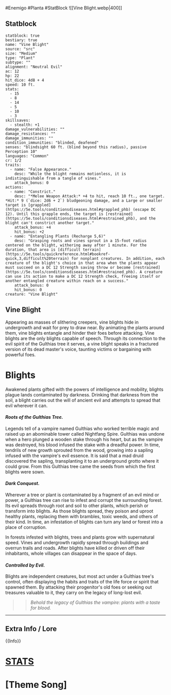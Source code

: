 #Enemigo #Planta #StatBlock 
![[Vine Blight.webp|400]]
## Statblock
```statblock
statblock: true
bestiary: true
name: "Vine Blight"
source: "src"
size: "Medium"
type: "Plant"
subtype: ""
alignment: "Neutral Evil"
ac: 12
hp: 22
hit_dice: 4d8 + 4
speed: 10 ft.
stats:
  - 15
  - 8
  - 14
  - 5
  - 10
  - 3
skillsaves:
  - stealth: +1
damage_vulnerabilities: ""
damage_resistances: ""
damage_immunities: ""
condition_immunities: "blinded, deafened"
senses: "blindsight 60 ft. (blind beyond this radius), passive Perception 10"
languages: "Common"
cr: 1/2
traits:
  - name: "False Appearance."
    desc: "While the blight remains motionless, it is indistinguishable from a tangle of vines."
    attack_bonus: 0
actions:
  - name: "Constrict."
    desc: "*Melee Weapon Attack:* +4 to hit, reach 10 ft., one target. *Hit:* 9 (`dice: 2d6 + 2`) bludgeoning damage, and a Large or smaller target is [grappled](https://5e.tools/conditionsdiseases.html#grappled_phb) (escape DC 12). Until this grapple ends, the target is [restrained](https://5e.tools/conditionsdiseases.html#restrained_phb), and the blight can't constrict another target."
    attack_bonus: +4
    hit_bonus: +2
  - name: "Entangling Plants (Recharge 5,6)"
    desc: "Grasping roots and vines sprout in a 15-foot radius centered on the blight, withering away after 1 minute. For the duration, that area is [difficult terrain](https://5e.tools/quickreference.html#bookref-quick,3,difficult%20terrain) for nonplant creatures. In addition, each creature of the blight's choice in that area when the plants appear must succeed on a DC 12 Strength saving throw or become [restrained](https://5e.tools/conditionsdiseases.html#restrained_phb). A creature can use its action to make a DC 12 Strength check, freeing itself or another entangled creature within reach on a success."
    attack_bonus: 0
    hit_bonus: 0
creature: "Vine Blight"
```
## Vine Blight
Appearing as masses of slithering creepers, vine blights hide in undergrowth and wait for prey to draw near. By animating the plants around them, vine blights entangle and hinder their foes before attacking. Vine blights are the only blights capable of speech. Through its connection to the evil spirit of the Gulthias tree it serves, a vine blight speaks in a fractured version of its dead master's voice, taunting victims or bargaining with powerful foes.
# Blights

Awakened plants gifted with the powers of intelligence and mobility, blights plague lands contaminated by darkness. Drinking that darkness from the soil, a blight carries out the will of ancient evil and attempts to spread that evil wherever it can.
#### ***Roots of the Gulthias Tree.***
Legends tell of a vampire named Gulthias who worked terrible magic and raised up an abominable tower called Nightfang Spire. Gulthias was undone when a hero plunged a wooden stake through his heart, but as the vampire was destroyed, his blood infused the stake with a dreadful power. In time, tendrils of new growth sprouted from the wood, growing into a sapling infused with the vampire's evil essence. It is said that a mad druid discovered the sapling, transplanting it to an underground grotto where it could grow. From this Gulthias tree came the seeds from which the first blights were sown.
#### ***Dark Conquest.***
Wherever a tree or plant is contaminated by a fragment of an evil mind or power, a Gulthias tree can rise to infest and corrupt the surrounding forest. Its evil spreads through root and soil to other plants, which perish or transform into blights. As those blights spread, they poison and uproot healthy plants, replacing them with brambles, toxic weeds, and others of their kind. In time, an infestation of blights can turn any land or forest into a place of corruption.

In forests infested with blights, trees and plants grow with supernatural speed. Vines and undergrowth rapidly spread through buildings and overrun trails and roads. After blights have killed or driven off their inhabitants, whole villages can disappear in the space of days.
#### ***Controlled by Evil.***
Blights are independent creatures, but most act under a Gulthias tree's control, often displaying the habits and traits of the life force or spirit that spawned them. By attacking their progenitor's old foes or seeking out treasures valuable to it, they carry on the legacy of long-lost evil.

>>*Behold the legacy of Gulthias the vampire: plants with a taste for blood.*
***
## Extra Info / Lore
{{Info}}
# [STATS](https://5e.tools/bestiary.html#vine%20blight_mm,bookview:true)
# [Theme Song]
